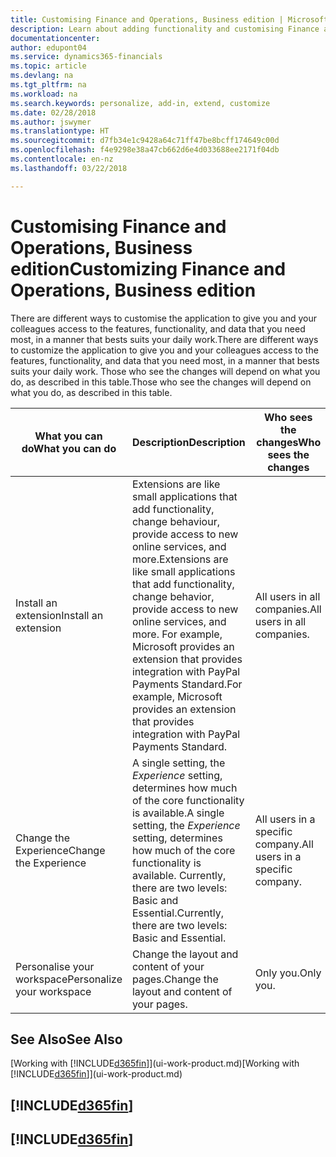 ```yaml
---
title: Customising Finance and Operations, Business edition | Microsoft Docs
description: Learn about adding functionality and customising Finance and Operations, Business edition.
documentationcenter: 
author: edupont04
ms.service: dynamics365-financials
ms.topic: article
ms.devlang: na
ms.tgt_pltfrm: na
ms.workload: na
ms.search.keywords: personalize, add-in, extend, customize
ms.date: 02/28/2018
ms.author: jswymer
ms.translationtype: HT
ms.sourcegitcommit: d7fb34e1c9428a64c71ff47be8bcff174649c00d
ms.openlocfilehash: f4e9298e38a47cb662d6e4d033688ee2171f04db
ms.contentlocale: en-nz
ms.lasthandoff: 03/22/2018

---
```

# <a name="customizing-finance-and-operations-business-edition"></a><span data-ttu-id="b0348-103">Customising Finance and Operations, Business edition</span><span class="sxs-lookup"><span data-stu-id="b0348-103">Customizing Finance and Operations, Business edition</span></span>
<!--NAV # Customizing Dynamics NAV -->
<span data-ttu-id="b0348-104">There are different ways to customise the application to give you and your colleagues access to the features, functionality, and data that you need most, in a manner that bests suits your daily work.</span><span class="sxs-lookup"><span data-stu-id="b0348-104">There are different ways to customize the application to give you and your colleagues access to the features, functionality, and data that you need most, in a manner that bests suits your daily work.</span></span> <span data-ttu-id="b0348-105">Those who see the changes will depend on what you do, as described in this table.</span><span class="sxs-lookup"><span data-stu-id="b0348-105">Those who see the changes will depend on what you do, as described in this table.</span></span>

| <span data-ttu-id="b0348-106">What you can do</span><span class="sxs-lookup"><span data-stu-id="b0348-106">What you can do</span></span>    |  <span data-ttu-id="b0348-107">Description</span><span class="sxs-lookup"><span data-stu-id="b0348-107">Description</span></span>  |  <span data-ttu-id="b0348-108">Who sees the changes</span><span class="sxs-lookup"><span data-stu-id="b0348-108">Who sees the changes</span></span>  |  <span data-ttu-id="b0348-109">More information</span><span class="sxs-lookup"><span data-stu-id="b0348-109">More information</span></span>  |
|-----|---------------|---------|-------|
|<span data-ttu-id="b0348-110">Install an extension</span><span class="sxs-lookup"><span data-stu-id="b0348-110">Install an extension</span></span>|<span data-ttu-id="b0348-111">Extensions are like small applications that add functionality, change behaviour, provide access to new online services, and more.</span><span class="sxs-lookup"><span data-stu-id="b0348-111">Extensions are like small applications that add functionality, change behavior, provide access to new online services, and more.</span></span> <span data-ttu-id="b0348-112">For example, Microsoft provides an extension that provides integration with PayPal Payments Standard.</span><span class="sxs-lookup"><span data-stu-id="b0348-112">For example, Microsoft provides an extension that provides integration with PayPal Payments Standard.</span></span>|<span data-ttu-id="b0348-113">All users in all companies.</span><span class="sxs-lookup"><span data-stu-id="b0348-113">All users in all companies.</span></span>|[<span data-ttu-id="b0348-114">Customising Using Extensions</span><span class="sxs-lookup"><span data-stu-id="b0348-114">Customizing Using Extensions</span></span>](ui-extensions.md)|
|<span data-ttu-id="b0348-115">Change the Experience</span><span class="sxs-lookup"><span data-stu-id="b0348-115">Change the Experience</span></span>|<span data-ttu-id="b0348-116">A single setting, the *Experience* setting, determines how much of the core functionality is available.</span><span class="sxs-lookup"><span data-stu-id="b0348-116">A single setting, the *Experience* setting, determines how much of the core functionality is available.</span></span> <span data-ttu-id="b0348-117">Currently, there are two levels: Basic and Essential.</span><span class="sxs-lookup"><span data-stu-id="b0348-117">Currently, there are two levels: Basic and Essential.</span></span>|<span data-ttu-id="b0348-118">All users in a specific company.</span><span class="sxs-lookup"><span data-stu-id="b0348-118">All users in a specific company.</span></span>|<span data-ttu-id="b0348-119">[Customizing Your [!INCLUDE[d365fin](includes/d365fin_md.md)] Experience](ui-experiences.md)</span><span class="sxs-lookup"><span data-stu-id="b0348-119">[Customizing Your [!INCLUDE[d365fin](includes/d365fin_md.md)] Experience](ui-experiences.md)</span></span>|
|<span data-ttu-id="b0348-120">Personalise your workspace</span><span class="sxs-lookup"><span data-stu-id="b0348-120">Personalize your workspace</span></span>|<span data-ttu-id="b0348-121">Change the layout and content of your pages.</span><span class="sxs-lookup"><span data-stu-id="b0348-121">Change the layout and content of your pages.</span></span>|<span data-ttu-id="b0348-122">Only you.</span><span class="sxs-lookup"><span data-stu-id="b0348-122">Only you.</span></span>|[<span data-ttu-id="b0348-123">Personalising Your Workspace</span><span class="sxs-lookup"><span data-stu-id="b0348-123">Personalizing Your Workspace</span></span>](ui-personalization-user.md)|

## <a name="see-also"></a><span data-ttu-id="b0348-124">See Also</span><span class="sxs-lookup"><span data-stu-id="b0348-124">See Also</span></span>
<span data-ttu-id="b0348-125">[Working with [!INCLUDE[d365fin](includes/d365fin_md.md)]](ui-work-product.md)</span><span class="sxs-lookup"><span data-stu-id="b0348-125">[Working with [!INCLUDE[d365fin](includes/d365fin_md.md)]](ui-work-product.md)</span></span>  

## [!INCLUDE[d365fin](includes/free_trial_md.md)]  
## [!INCLUDE[d365fin](includes/training_link_md.md)]

